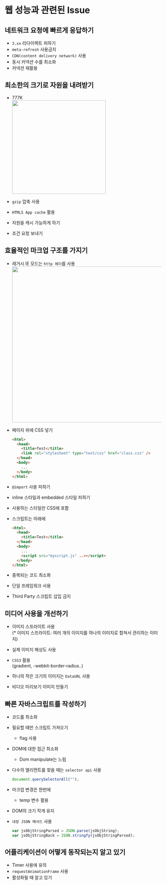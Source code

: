 # 웹 성능과 관련된 Issue 

## 네트워크 요청에 빠르게 응답하기
- `3.xx` 리다이렉트 피하기
- `meta-refresh` 사용금지
- `CDN(content delivery network)` 사용
- 동시 커넥션 수를 최소화
- 커넥션 재활용

## 최소한의 크기로 자원을 내려받기
- 777K   
  <img src="https://github.com/marybin99/CS/assets/110241993/fa26c467-13f7-4517-b1bf-5c31cabab951" width="300">

- `gzip` 압축 사용
- `HTML5 App cache` 활용
- 자원을 캐시 가능하게 하기
- 조건 요청 보내기

## 효율적인 마크업 구조를 가지기
- 레거시 IE 모드는 `http 헤더`를 사용   
  <img src="https://github.com/marybin99/CS/assets/110241993/f33090d7-3a78-459a-8321-386400798d90" width="500">

- 페이지 위에 CSS 넣기
  ```html
  <html>
    <head>
      <title>Test</title>
      <link rel="stylesheet" type="text/css" href="class.css" />
    </head>
    <body>
      ...
    </body>
  </html>
  ```
- `@import` 사용 피하기
- inline 스타일과 embedded 스타일 피하기
- 사용하는 스타일만 CSS에 포함
- 스크립트는 아래에
  ```html
  <html>
    <head>
      <title>Test</title>
    </head>
    <body>
      ...
      <script src="myscript.js" ..></script>
    </body>
  </html>
  ```
- 중복되는 코드 최소화
- 단일 프레임워크 사용
- Third Party 스크립트 삽입 금지

## 미디어 사용을 개선하기
- 이미지 스프라이트 사용   
  (* 이미지 스프라이트: 여러 개의 이미지를 하나의 이미지로 합쳐서 관리하는 이미지)

- 실제 이미지 해상도 사용
- `CSS3` 활용   
  (gradient, -webkit-border-radius..)
- 하나의 작은 크기의 이미지는 `DataURL` 사용
- 비디오 미리보기 이미지 만들기

## 빠른 자바스크립트를 작성하기
- 코드를 최소화
- 필요할 때만 스크립트 가져오기
  - flag 사용
- DOM에 대한 접근 최소화
  - Dom manipulate는 느림
- 다수의 엘리먼트를 찾을 때는 `selector api` 사용
  
  ```javascript
  document.querySelectorAll("");
  ```
- 마크업 변경은 한번에
  - temp 변수 활용
- DOM의 크기 작게 유지
- `내장 JSON 메서드` 사용
  
  ```javascript
  var jsObjStringParsed = JSON.parse(jsObjString);
  var jsObjStringBack = JSON.stringfy(jsObjStringParsed);
  ```

## 어플리케이션이 어떻게 동작되는지 알고 있기
- Timer 사용에 유의
- `requestAnimationFrame` 사용
- 활성화될 때 알고 있기
